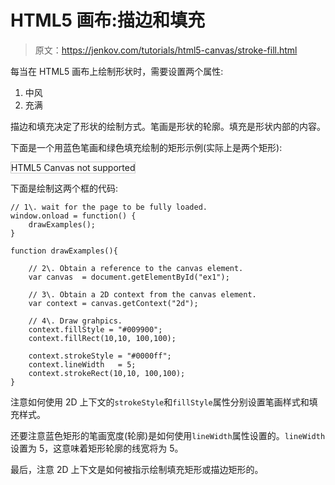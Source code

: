 # HTML5 画布:描边和填充

> 原文：<https://jenkov.com/tutorials/html5-canvas/stroke-fill.html>

每当在 HTML5 画布上绘制形状时，需要设置两个属性:

1.  中风
2.  充满

描边和填充决定了形状的绘制方式。笔画是形状的轮廓。填充是形状内部的内容。

下面是一个用蓝色笔画和绿色填充绘制的矩形示例(实际上是两个矩形):

<canvas id="ex1" width="500" height="150" style="border: 1px solid #cccccc;">HTML5 Canvas not supported</canvas>

下面是绘制这两个框的代码:

```
// 1\. wait for the page to be fully loaded.
window.onload = function() {
    drawExamples();
}

function drawExamples(){

    // 2\. Obtain a reference to the canvas element.
    var canvas  = document.getElementById("ex1");

    // 3\. Obtain a 2D context from the canvas element.
    var context = canvas.getContext("2d");

    // 4\. Draw grahpics.
    context.fillStyle = "#009900";
    context.fillRect(10,10, 100,100);

    context.strokeStyle = "#0000ff";
    context.lineWidth   = 5;
    context.strokeRect(10,10, 100,100);
}

```

注意如何使用 2D 上下文的`strokeStyle`和`fillStyle`属性分别设置笔画样式和填充样式。

还要注意蓝色矩形的笔画宽度(轮廓)是如何使用`lineWidth`属性设置的。`lineWidth`设置为 5，这意味着矩形轮廓的线宽将为 5。

最后，注意 2D 上下文是如何被指示绘制填充矩形或描边矩形的。